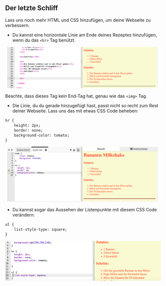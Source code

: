 ## Der letzte Schliff

Lass uns noch mehr HTML und CSS hinzufügen, um deine Webseite zu verbessern.

+ Du kannst eine horizontale Linie am Ende deines Rezeptes hinzufügen, wenn du das `<hr>` Tag benützt.

![Screenshot](images/recipe-hr.png)

Beachte, dass dieses Tag kein End-Tag hat, genau wie das `<img>` Tag.

+ Die Linie, du du gerade hinzugefügt hast, passt nicht so recht zum Rest deiner Webseite. Lass uns das mit etwas CSS Code beheben:

```
hr {
    height: 2px;
    border: none;
    background-color: tomato;
}
```  

![Screenshot](images/recipe-hr-css.png)

+ Du kannst sogar das Aussehen der Listenpunkte mit diesem CSS Code verändern:

```
ul {
    list-style-type: square;
}
``` 

![Screenshot](images/recipe-ul-css.png)